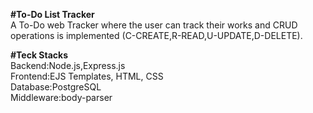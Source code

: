 <strong>#To-Do List Tracker </strong> <br/>
A To-Do web Tracker where the user can track their works and CRUD operations is implemented (C-CREATE,R-READ,U-UPDATE,D-DELETE). <br/>

<strong> #Teck Stacks </strong> <br/>
Backend:Node.js,Express.js <br/>
Frontend:EJS Templates, HTML, CSS <br/>
Database:PostgreSQL <br/>
Middleware:body-parser <br/>



